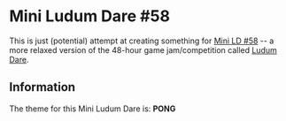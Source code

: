 # Mini Ludum Dare #58

This is just (potential) attempt at creating something for [Mini LD #58](http://ludumdare.com/compo/2015/03/13/mini-ld-58-march-20-29/) -- a more relaxed version of the 48-hour game jam/competition called [Ludum Dare](http://ludumdare.com/compo/).

## Information

The theme for this Mini Ludum Dare is: **PONG**


